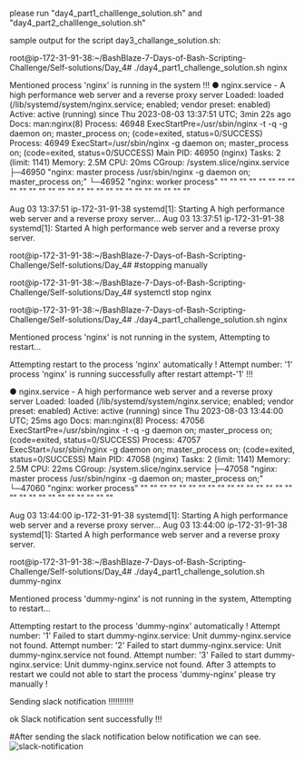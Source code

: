 please run "day4_part1_challlenge_solution.sh" and "day4_part2_challlenge_solution.sh"

sample output for the script day3_challange_solution.sh:

root@ip-172-31-91-38:~/BashBlaze-7-Days-of-Bash-Scripting-Challenge/Self-solutions/Day_4# ./day4_part1_challenge_solution.sh nginx

Mentioned process 'nginx' is running in the system !!!
● nginx.service - A high performance web server and a reverse proxy server
     Loaded: loaded (/lib/systemd/system/nginx.service; enabled; vendor preset: enabled)
     Active: active (running) since Thu 2023-08-03 13:37:51 UTC; 3min 22s ago
       Docs: man:nginx(8)
    Process: 46948 ExecStartPre=/usr/sbin/nginx -t -q -g daemon on; master_process on; (code=exited, status=0/SUCCESS)
    Process: 46949 ExecStart=/usr/sbin/nginx -g daemon on; master_process on; (code=exited, status=0/SUCCESS)
   Main PID: 46950 (nginx)
      Tasks: 2 (limit: 1141)
     Memory: 2.5M
        CPU: 20ms
     CGroup: /system.slice/nginx.service
             ├─46950 "nginx: master process /usr/sbin/nginx -g daemon on; master_process on;"
             └─46952 "nginx: worker process" "" "" "" "" "" "" "" "" "" "" "" "" "" "" "" "" "" "" "" "" "" "" "" "" "" "" ""

Aug 03 13:37:51 ip-172-31-91-38 systemd[1]: Starting A high performance web server and a reverse proxy server...
Aug 03 13:37:51 ip-172-31-91-38 systemd[1]: Started A high performance web server and a reverse proxy server.



root@ip-172-31-91-38:~/BashBlaze-7-Days-of-Bash-Scripting-Challenge/Self-solutions/Day_4# #stopping manually


root@ip-172-31-91-38:~/BashBlaze-7-Days-of-Bash-Scripting-Challenge/Self-solutions/Day_4# systemctl stop nginx

root@ip-172-31-91-38:~/BashBlaze-7-Days-of-Bash-Scripting-Challenge/Self-solutions/Day_4# ./day4_part1_challenge_solution.sh nginx

Mentioned process 'nginx' is not running in the system, Attempting to restart...

Attempting restart to the process 'nginx' automatically !
Attempt number: '1'
process 'nginx' is running successfully after restart attempt-'1' !!!

● nginx.service - A high performance web server and a reverse proxy server
     Loaded: loaded (/lib/systemd/system/nginx.service; enabled; vendor preset: enabled)
     Active: active (running) since Thu 2023-08-03 13:44:00 UTC; 25ms ago
       Docs: man:nginx(8)
    Process: 47056 ExecStartPre=/usr/sbin/nginx -t -q -g daemon on; master_process on; (code=exited, status=0/SUCCESS)
    Process: 47057 ExecStart=/usr/sbin/nginx -g daemon on; master_process on; (code=exited, status=0/SUCCESS)
   Main PID: 47058 (nginx)
      Tasks: 2 (limit: 1141)
     Memory: 2.5M
        CPU: 22ms
     CGroup: /system.slice/nginx.service
             ├─47058 "nginx: master process /usr/sbin/nginx -g daemon on; master_process on;"
             └─47060 "nginx: worker process" "" "" "" "" "" "" "" "" "" "" "" "" "" "" "" "" "" "" "" "" "" "" "" "" "" "" ""

Aug 03 13:44:00 ip-172-31-91-38 systemd[1]: Starting A high performance web server and a reverse proxy server...
Aug 03 13:44:00 ip-172-31-91-38 systemd[1]: Started A high performance web server and a reverse proxy server.



root@ip-172-31-91-38:~/BashBlaze-7-Days-of-Bash-Scripting-Challenge/Self-solutions/Day_4# ./day4_part1_challenge_solution.sh dummy-nginx

Mentioned process 'dummy-nginx' is not running in the system, Attempting to restart...

Attempting restart to the process 'dummy-nginx' automatically !
Attempt number: '1'
Failed to start dummy-nginx.service: Unit dummy-nginx.service not found.
Attempt number: '2'
Failed to start dummy-nginx.service: Unit dummy-nginx.service not found.
Attempt number: '3'
Failed to start dummy-nginx.service: Unit dummy-nginx.service not found.
After 3 attempts to restart we could not able to start the process 'dummy-nginx' please try manually !

Sending slack notification !!!!!!!!!!!

ok
Slack notification sent successfully !!!

#After sending the slack notification below notification we can see.
![slack-notification](https://github.com/salvathshaik/BashBlaze-7-Days-of-Bash-Scripting-Challenge/assets/39498166/133e4dd7-fb64-44a5-a5b5-24b5808addeb)


